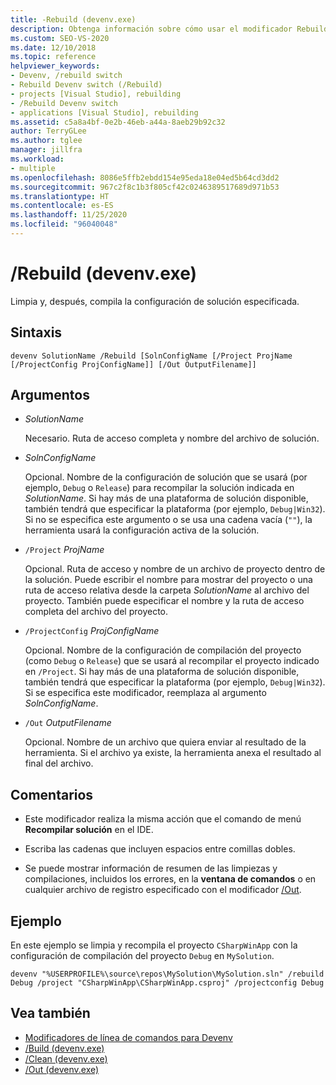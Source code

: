 ```yaml
---
title: -Rebuild (devenv.exe)
description: Obtenga información sobre cómo usar el modificador Rebuild de la línea de comandos de devenv para limpiar y, después, compilar la configuración de solución especificada.
ms.custom: SEO-VS-2020
ms.date: 12/10/2018
ms.topic: reference
helpviewer_keywords:
- Devenv, /rebuild switch
- Rebuild Devenv switch (/Rebuild)
- projects [Visual Studio], rebuilding
- /Rebuild Devenv switch
- applications [Visual Studio], rebuilding
ms.assetid: c5a8a4bf-0e2b-46eb-a44a-8aeb29b92c32
author: TerryGLee
ms.author: tglee
manager: jillfra
ms.workload:
- multiple
ms.openlocfilehash: 8086e5ffb2ebdd154e95eda18e04ed5b64cd3dd2
ms.sourcegitcommit: 967c2f8c1b3f805cf42c0246389517689d971b53
ms.translationtype: HT
ms.contentlocale: es-ES
ms.lasthandoff: 11/25/2020
ms.locfileid: "96040048"
---
```

# <a name="rebuild-devenvexe"></a>/Rebuild (devenv.exe)

Limpia y, después, compila la configuración de solución especificada.

## <a name="syntax"></a>Sintaxis

```shell
devenv SolutionName /Rebuild [SolnConfigName [/Project ProjName [/ProjectConfig ProjConfigName]] [/Out OutputFilename]]
```

## <a name="arguments"></a>Argumentos

- *SolutionName*

  Necesario. Ruta de acceso completa y nombre del archivo de solución.

- *SolnConfigName*

  Opcional. Nombre de la configuración de solución que se usará (por ejemplo, `Debug` o `Release`) para recompilar la solución indicada en *SolutionName*. Si hay más de una plataforma de solución disponible, también tendrá que especificar la plataforma (por ejemplo, `Debug|Win32`). Si no se especifica este argumento o se usa una cadena vacía (`""`), la herramienta usará la configuración activa de la solución.

- `/Project` *ProjName*

  Opcional. Ruta de acceso y nombre de un archivo de proyecto dentro de la solución. Puede escribir el nombre para mostrar del proyecto o una ruta de acceso relativa desde la carpeta *SolutionName* al archivo del proyecto. También puede especificar el nombre y la ruta de acceso completa del archivo del proyecto.

- `/ProjectConfig` *ProjConfigName*

  Opcional. Nombre de la configuración de compilación del proyecto (como `Debug` o `Release`) que se usará al recompilar el proyecto indicado en `/Project`. Si hay más de una plataforma de solución disponible, también tendrá que especificar la plataforma (por ejemplo, `Debug|Win32`). Si se especifica este modificador, reemplaza al argumento *SolnConfigName*.

- `/Out` *OutputFilename*

  Opcional. Nombre de un archivo que quiera enviar al resultado de la herramienta. Si el archivo ya existe, la herramienta anexa el resultado al final del archivo.

## <a name="remarks"></a>Comentarios

- Este modificador realiza la misma acción que el comando de menú **Recompilar solución** en el IDE.

- Escriba las cadenas que incluyen espacios entre comillas dobles.

- Se puede mostrar información de resumen de las limpiezas y compilaciones, incluidos los errores, en la **ventana de comandos** o en cualquier archivo de registro especificado con el modificador [/Out](out-devenv-exe.md).

## <a name="example"></a>Ejemplo

En este ejemplo se limpia y recompila el proyecto `CSharpWinApp` con la configuración de compilación del proyecto `Debug` en `MySolution`.

```shell
devenv "%USERPROFILE%\source\repos\MySolution\MySolution.sln" /rebuild Debug /project "CSharpWinApp\CSharpWinApp.csproj" /projectconfig Debug
```

## <a name="see-also"></a>Vea también

- [Modificadores de línea de comandos para Devenv](../../ide/reference/devenv-command-line-switches.md)
- [/Build (devenv.exe)](../../ide/reference/build-devenv-exe.md)
- [/Clean (devenv.exe)](../../ide/reference/clean-devenv-exe.md)
- [/Out (devenv.exe)](../../ide/reference/out-devenv-exe.md)
